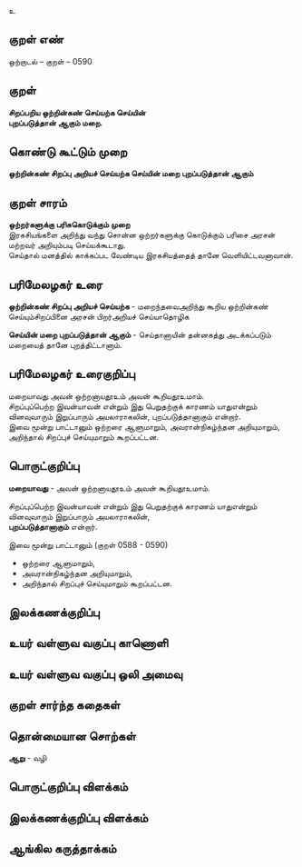 உ

## குறள் எண் 

ஒற்றாடல் – குறள் – 0590  

## குறள் 

**சிறப்பறிய ஒற்றின்கண் செய்யற்க செய்யின்  
புறப்படுத்தான் ஆகும் மறை.**  

## கொண்டு கூட்டும் முறை

**ஒற்றின்கண் சிறப்பு அறியச் செய்யற்க செய்யின் மறை புறப்படுத்தான் ஆகும்**

## குறள் சாரம் 

**ஒற்றர்களுக்கு பரிசுகொடுக்கும் முறை**  
இரகசியங்களை அறிந்து வந்து சொன்ன ஒற்றர்களுக்கு கொடுக்கும் பரிசை அரசன் மற்றவர் அறியும்படி செய்யக்கூடாது.  
செய்தால் மனத்தில் காக்கப்பட வேண்டிய இரகசியத்தைத் தானே வெளியிட்டவனாவான்.  

## பரிமேலழகர் உரை

**ஒற்றின்கண் சிறப்பு அறியச் செய்யற்க** - மறைந்தவைஅறிந்து கூறிய ஒற்றின்கண் செய்யும்சிறப்பினை அரசன் பிறர்அறியச் செய்யாதொழிக  

**செய்யின் மறை புறப்படுத்தான் ஆகும்** - செய்தானாயின் தன்னகத்து அடக்கப்படும் மறையைத் தானே புறத்திட்டானாம். 

## பரிமேலழகர் உரைகுறிப்பு   

மறையாவது அவன் ஒற்றனாயதூஉம் அவன் கூறியதூஉமாம்.  
சிறப்புப்பெற்ற இவன்யாவன் என்றும் இது பெறுதற்குக் காரணம் யாதுஎன்றும் வினவுவாரும் இறுப்பாரும் அயலாராகலின், புறப்படுத்தானாகும் என்றார்.  
இவை மூன்று பாட்டானும் ஒற்றரை ஆளுமாறும், அவரான்நிகழ்ந்தன அறியுமாறும், அறிந்தால் சிறப்புச் செய்யுமாறும் கூறப்பட்டன.    

## பொருட்குறிப்பு 

**மறையாவது** - அவன் ஒற்றனாயதூஉம் அவன் கூறியதூஉமாம்.  

சிறப்புப்பெற்ற இவன்யாவன் என்றும் இது பெறுதற்குக் காரணம் யாதுஎன்றும் வினவுவாரும் இறுப்பாரும் அயலாராகலின்,   
**புறப்படுத்தானாகும்** என்றார்.  

இவை மூன்று பாட்டானும் (குறள் 0588 - 0590)  
* ஒற்றரை ஆளுமாறும்,  
* அவரான்நிகழ்ந்தன அறியுமாறும்,  
* அறிந்தால் சிறப்புச் செய்யுமாறும் கூறப்பட்டன.   

## இலக்கணக்குறிப்பு  


## உயர் வள்ளுவ வகுப்பு காணொளி


## உயர் வள்ளுவ வகுப்பு ஒலி அமைவு 

 
## குறள் சார்ந்த கதைகள் 


## தொன்மையான சொற்கள்

**ஆறு** - வழி   

## பொருட்குறிப்பு விளக்கம்


## இலக்கணக்குறிப்பு விளக்கம்


## ஆங்கில கருத்தாக்கம் 


